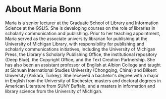 # About Maria Bonn
Maria is a senior lecturer at the Graduate School of Library and Information Science at the GSLIS. 
She is developing courses on the role of libraries in scholarly communication and publishing. Prior to her 
teaching appointment, Maria served as the associate university librarian for publishing at the University 
of Michigan Library, with responsibility for publishing and scholarly communications initiatives, including 
the University of Michigan Press, the Library's Scholarly Publishing Office, the institutional repository 
(Deep Blue), the Copyright Office, and the Text Creation Partnership. She has also been an assistant 
professor of English at Albion College and taught at Sichuan International Studies University (Chongqing, China) 
and Bilkent University (Ankara, Turkey). She received a bachelor's degree with a major in 
English from the University of Rochester, masters and doctoral degrees in American Literature from 
SUNY Buffalo, and a masters in information and library science from the University of Michigan.
